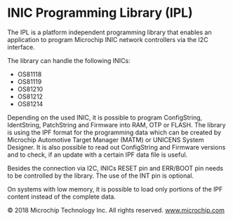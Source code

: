 # INIC Programming Library (IPL)

The IPL is a platform independent programming library that enables an application to program Microchip INIC network controllers via the I2C interface.

 The library can handle the following INICs:

 * OS81118
 * OS81119
 * OS81210
 * OS81212
 * OS81214

Depending on the used INIC, it is possible to program ConfigString, IdentString, PatchString and Firmware into RAM, OTP or FLASH.
The library is using the IPF format for the programming data which can be created by Microchip Automotive Target Manager (MATM) or UNICENS System Designer.
It is also possible to read out ConfigString and Firmware versions and to check, if an update with a certain IPF data file is useful.

Besides the connection via I2C, INICs RESET pin and ERR/BOOT pin needs to be controlled by the library. The use of the INT pin is optional.

On systems with low memory, it is possible to load only portions of the IPF content instead of the complete data.

© 2018 Microchip Technology Inc. All rights reserved. www.microchip.com
